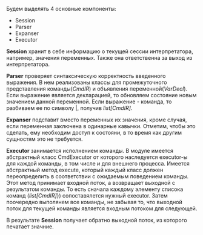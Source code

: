 Будем выделять 4 основные компоненты:

* Session
* Parser
* Expanser
* Executor

**Session** хранит в себе информацию о текущей сессии интерпретатора, например, значения переменных. Также она ответственна за выход из интерпретатора.

**Parser** проверяет синтаксическую корректность введенного выражения. В нем реализованы классы для промежуточного представления команды(_CmdIR_) и объявления переменной(_VarDecl_). Если выражение является декларацией, то обновляем состояние новым значением данной переменной. Если выражение - команда, то разбиваем ее по символу |, получив _list[CmdIR]_.

**Expanser** подставит вместо переменных их значения, кроме случая, если переменная заключена в одинарные кавычки. Отметим, чтобы это сделать, ему необходим доступ к состояни, в то время как другим сущностям это не требуется.

**Executor** занимается исполнением команды. В модуле имеется абстрактный класс CmdExecutor от которого наследуется executor-ы для каждой команды, в том числе и для внешнего процесса. Имеется абстрактный метод execute, который каждый класс должен переопределить в соответствии с ожидаемым поведением команды. Этот метод принимает входной поток, а возвращает выходной с результатом команды. То есть сначала каждому элементу списока команд (_list[CmdIR]_}) сопоставялется нужный executor. Затем поочередно выполянем все команды, не забывая то, что выходной поток для текущей команды является входным потоком для следующей.

В результате **Session** получает обратно выходной поток, из которого печатает значние.
